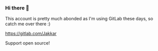 ### Hi there 👋

This account is pretty much abonded as I'm using GitLab these days, so catch me over there :)

https://gitlab.com/Jakkar

Support open source!
